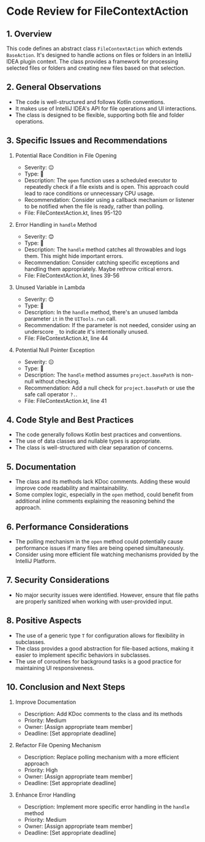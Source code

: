 # Code Review for FileContextAction

## 1. Overview

This code defines an abstract class `FileContextAction` which extends `BaseAction`. It's designed to handle actions on files or folders in an IntelliJ IDEA plugin context. The class provides a framework for processing selected files or folders and creating new files based on that selection.

## 2. General Observations

- The code is well-structured and follows Kotlin conventions.
- It makes use of IntelliJ IDEA's API for file operations and UI interactions.
- The class is designed to be flexible, supporting both file and folder operations.

## 3. Specific Issues and Recommendations

1. Potential Race Condition in File Opening
   - Severity: 😐
   - Type: 🐛
   - Description: The `open` function uses a scheduled executor to repeatedly check if a file exists and is open. This approach could lead to race conditions or unnecessary CPU usage.
   - Recommendation: Consider using a callback mechanism or listener to be notified when the file is ready, rather than polling.
   - File: FileContextAction.kt, lines 95-120

2. Error Handling in `handle` Method
   - Severity: 😊
   - Type: 🧹
   - Description: The `handle` method catches all throwables and logs them. This might hide important errors.
   - Recommendation: Consider catching specific exceptions and handling them appropriately. Maybe rethrow critical errors.
   - File: FileContextAction.kt, lines 39-56

3. Unused Variable in Lambda
   - Severity: 😊
   - Type: 🧹
   - Description: In the `handle` method, there's an unused lambda parameter `it` in the `UITools.run` call.
   - Recommendation: If the parameter is not needed, consider using an underscore `_` to indicate it's intentionally unused.
   - File: FileContextAction.kt, line 44

4. Potential Null Pointer Exception
   - Severity: 😐
   - Type: 🐛
   - Description: The `handle` method assumes `project.basePath` is non-null without checking.
   - Recommendation: Add a null check for `project.basePath` or use the safe call operator `?.`.
   - File: FileContextAction.kt, line 41

## 4. Code Style and Best Practices

- The code generally follows Kotlin best practices and conventions.
- The use of data classes and nullable types is appropriate.
- The class is well-structured with clear separation of concerns.

## 5. Documentation

- The class and its methods lack KDoc comments. Adding these would improve code readability and maintainability.
- Some complex logic, especially in the `open` method, could benefit from additional inline comments explaining the reasoning behind the approach.

## 6. Performance Considerations

- The polling mechanism in the `open` method could potentially cause performance issues if many files are being opened simultaneously.
- Consider using more efficient file watching mechanisms provided by the IntelliJ Platform.

## 7. Security Considerations

- No major security issues were identified. However, ensure that file paths are properly sanitized when working with user-provided input.

## 8. Positive Aspects

- The use of a generic type `T` for configuration allows for flexibility in subclasses.
- The class provides a good abstraction for file-based actions, making it easier to implement specific behaviors in subclasses.
- The use of coroutines for background tasks is a good practice for maintaining UI responsiveness.

## 10. Conclusion and Next Steps

1. Improve Documentation
   - Description: Add KDoc comments to the class and its methods
   - Priority: Medium
   - Owner: [Assign appropriate team member]
   - Deadline: [Set appropriate deadline]

2. Refactor File Opening Mechanism
   - Description: Replace polling mechanism with a more efficient approach
   - Priority: High
   - Owner: [Assign appropriate team member]
   - Deadline: [Set appropriate deadline]

3. Enhance Error Handling
   - Description: Implement more specific error handling in the `handle` method
   - Priority: Medium
   - Owner: [Assign appropriate team member]
   - Deadline: [Set appropriate deadline]